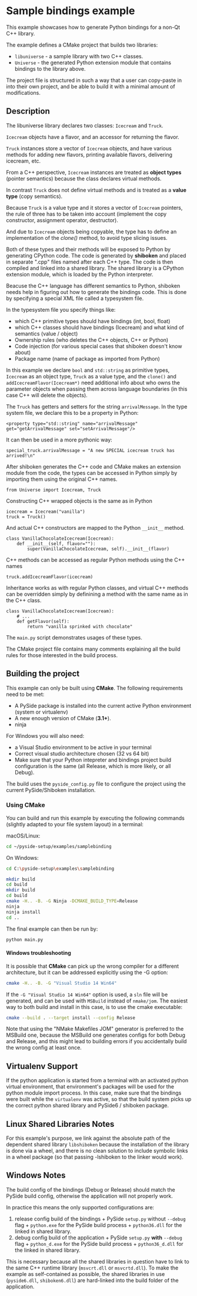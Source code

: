 # Sample bindings example

This example showcases how to generate Python bindings for a
non-Qt C++ library.

The example defines a CMake project that builds two libraries:
* `libuniverse` - a sample library with two C++ classes.
* `Universe` - the generated Python extension module that contains
  bindings to the library above.

The project file is structured in such a way that a user can copy-paste
in into their own project, and be able to build it with a minimal amount
of modifications.

## Description

The libuniverse library declares two classes: `Icecream` and `Truck`.

`Icecream` objects have a flavor, and an accessor for returning the
flavor.

`Truck` instances store a vector of `Icecream` objects, and have various
methods for adding new flavors, printing available flavors, delivering
icecream, etc.

From a C++ perspective, `Icecream` instances are treated as
**object types** (pointer semantics) because the class declares virtual
methods.

In contrast `Truck` does not define virtual methods and is treated as
a **value type** (copy semantics).

Because `Truck` is a value type and it stores a vector of `Icecream`
pointers, the rule of three has to be taken into account (implement the
copy constructor, assignment operator, destructor).

And due to `Icecream` objects being copyable, the type has to define an
implementation of the *clone()* method, to avoid type slicing issues.

Both of these types and their methods will be exposed to Python by
generating CPython code. The code is generated by **shiboken** and
placed in separate ".cpp" files named after each C++ type. The code is
then compiled and linked into a shared library. The shared library is a
CPython extension module, which is loaded by the Python interpreter.

Beacuse the C++ language has different semantics to Python, shiboken
needs help in figuring out how to generate the bindings code. This is
done by specifying a special XML file called a typesystem file.

In the typesystem file you specify things like:
 * which C++ primitive types should have bindings (int, bool, float)
 * which C++ classes should have bindings (Icecream) and what kind of
   semantics (value / object)
 * Ownership rules (who deletes the C++ objects, C++ or Python)
 * Code injection (for various special cases that shiboken doesn't know
   about)
 * Package name (name of package as imported from Python)

In this example we declare `bool` and `std::string` as primitive types,
`Icecream` as an object type, `Truck` as a value type,
and the `clone()` and `addIcecreamFlavor(Icecream*)` need additional
info about who owns the parameter objects when passing them across
language boundaries (in this case C++ will delete the objects).

The `Truck` has getters and setters for the string `arrivalMessage`.
In the type system file, we declare this to be a property in Python:

```
<property type="std::string" name="arrivalMessage" get="getArrivalMessage" set="setArrivalMessage"/>
```

It can then be used in a more pythonic way:

```
special_truck.arrivalMessage = "A new SPECIAL icecream truck has arrived!\n"
```

After shiboken generates the C++ code and CMake makes an extension
module from the code, the types can be accessed in Python simply by
importing them using the original C++ names.

```
from Universe import Icecream, Truck
```

Constructing C++ wrapped objects is the same as in Python
```
icecream = Icecream("vanilla")
truck = Truck()
```


And actual C++ constructors are mapped to the Python `__init__` method.
```
class VanillaChocolateIcecream(Icecream):
    def __init__(self, flavor=""):
        super(VanillaChocolateIcecream, self).__init__(flavor)
```


C++ methods can be accessed as regular Python methods using the C++
names
```
truck.addIcecreamFlavor(icecream)
```


Inheritance works as with regular Python classes, and virtual C++
methods can be overridden simply by definining a method with the same
name as in the C++ class.
```
class VanillaChocolateIcecream(Icecream):
    # ...
    def getFlavor(self):
        return "vanilla sprinked with chocolate"

```


The `main.py` script demonstrates usages of these types.

The CMake project file contains many comments explaining all the build
rules for those interested in the build process.

## Building the project

This example can only be built using **CMake**.
The following requirements need to be met:

* A PySide package is installed into the current active Python
  environment (system or virtualenv)
* A new enough version of CMake (**3.1+**).
* ninja

For Windows you will also need:
* a Visual Studio environment to be active in your terminal
* Correct visual studio architecture chosen (32 vs 64 bit)
* Make sure that your Python intepreter and bindings project build
  configuration is the same (all Release, which is more likely,
  or all Debug).

The build uses the `pyside_config.py` file to configure the project
using the current PySide/Shiboken installation.

### Using CMake

You can build and run this example by executing the following commands
(slightly adapted to your file system layout) in a terminal:

macOS/Linux:
```bash
cd ~/pyside-setup/examples/samplebinding
```

On Windows:
```bash
cd C:\pyside-setup\examples\samplebinding
```

```bash
mkdir build
cd build
mkdir build
cd build
cmake -H.. -B. -G Ninja -DCMAKE_BUILD_TYPE=Release
ninja
ninja install
cd ..
```

The final example can then be run by:
```bash
python main.py
```

#### Windows troubleshooting

It is possible that **CMake** can pick up the wrong compiler
for a different architecture, but it can be addressed explicitly
using the -G option:

```bash
cmake -H.. -B. -G "Visual Studio 14 Win64"
```

If the `-G "Visual Studio 14 Win64"` option is used, a `sln` file
will be generated, and can be used with `MSBuild`
instead of `nmake/jom`.
The easiest way to both build and install in this case, is to use
the cmake executable:

```bash
cmake --build . --target install --config Release
```

Note that using the "NMake Makefiles JOM" generator is preferred to
the MSBuild one, because the MSBuild one generates configs for both
Debug and Release, and this might lead to building errors if you
accidentally build the wrong config at least once.

## Virtualenv Support

If the python application is started from a terminal with an activated
python virtual environment, that environment's packages will be used for
the python module import process.
In this case, make sure that the bindings were built while the
`virtualenv` was active, so that the build system picks up the correct
python shared library and PySide6 / shiboken package.

## Linux Shared Libraries Notes

For this example's purpose, we link against the absolute path of the
dependent shared library `libshiboken` because the
installation of the library is done via a wheel, and there is
no clean solution to include symbolic links in a wheel package
(so that passing -lshiboken to the linker would work).

## Windows Notes

The build config of the bindings (Debug or Release) should match
the PySide build config, otherwise the application will not properly
work.

In practice this means the only supported configurations are:

1. release config build of the bindings +
   PySide `setup.py` without `--debug` flag + `python.exe` for the
   PySide build process + `python36.dll` for the linked in shared
   library.
2. debug config build of the application +
   PySide `setup.py` **with** `--debug` flag + `python_d.exe` for the
   PySide build process + `python36_d.dll` for the linked in shared
   library.

This is necessary because all the shared libraries in question have to
link to the same C++ runtime library (`msvcrt.dll` or `msvcrtd.dll`).
To make the example as self-contained as possible, the shared libraries
in use (`pyside6.dll`, `shiboken6.dll`) are hard-linked into the build
folder of the application.
